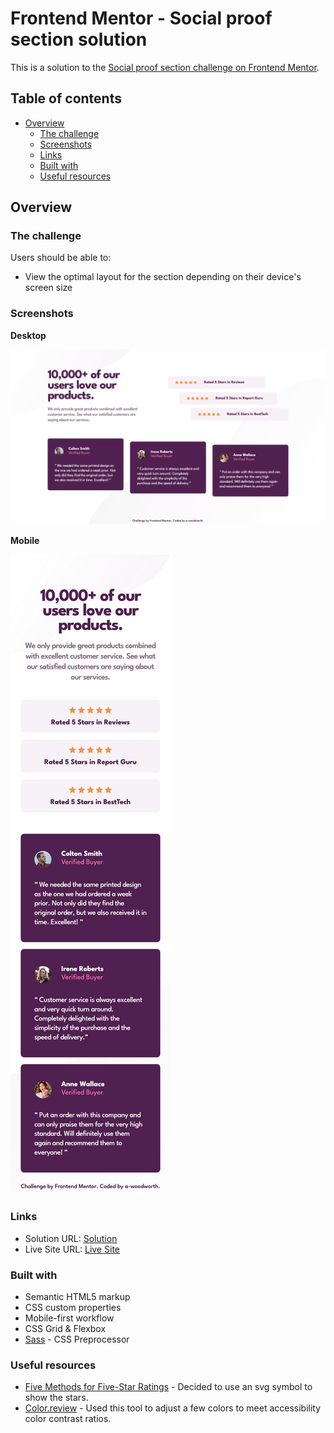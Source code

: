 # Frontend Mentor - Social proof section solution

This is a solution to the [Social proof section challenge on Frontend Mentor](https://www.frontendmentor.io/challenges/social-proof-section-6e0qTv_bA).

## Table of contents

- [Overview](#overview)
  - [The challenge](#the-challenge)
  - [Screenshots](#screenshots)
  - [Links](#links)
  - [Built with](#built-with)
  - [Useful resources](#useful-resources)

## Overview

### The challenge

Users should be able to:

- View the optimal layout for the section depending on their device's screen size

### Screenshots

**Desktop**

![Desktop Sceenshot](/screenshots/social-proof-desktop-1440px.png)

**Mobile**

![Mobile Sceenshot](/screenshots/social-proof-mobile-375px.png)

### Links
- Solution URL: [Solution](https://www.frontendmentor.io/solutions/social-proof-section-responsive-design-with-flexbox-grid-sass-F6DSKCwBfd)
- Live Site URL: [Live Site](https://a-woodworth.github.io/social_proof_section/)

### Built with

- Semantic HTML5 markup
- CSS custom properties
- Mobile-first workflow
- CSS Grid & Flexbox
- [Sass](https://sass-lang.com/) - CSS Preprocessor

### Useful resources

- [Five Methods for Five-Star Ratings](https://css-tricks.com/five-methods-for-five-star-ratings/) - Decided to use an svg symbol to show the stars.
- [Color.review](https://color.review) - Used this tool to adjust a few colors to meet accessibility color contrast ratios.
